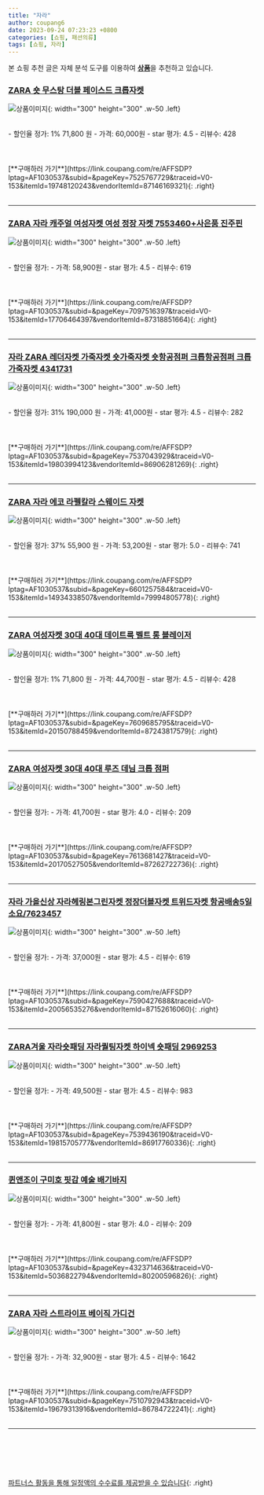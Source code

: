 ```yaml
---
title: "자라"
author: coupang6
date: 2023-09-24 07:23:23 +0800
categories: [쇼핑, 패션의류]
tags: [쇼핑, 자라]
---
```


본 쇼핑 추천 글은 자체 분석 도구를 이용하여 [**상품**](https://link.coupang.com/a/bao1ui)을 추천하고 있습니다.

### [ZARA 숏 무스탕 더블 페이스드 크롭자켓](https://link.coupang.com/re/AFFSDP?lptag=AF1030537&subid=&pageKey=7525767729&traceid=V0-153&itemId=19748120243&vendorItemId=87146169321)

![상품이미지](https://thumbnail6.coupangcdn.com/thumbnails/remote/230x230ex/image/vendor_inventory/294a/8f2eb1913dc06aaecf7203ee160715833d6a9d624093ee89eb2e99a1c7b5.jpg){: width="300" height="300" .w-50 .left}


<br>
- 할인율 정가: 1%  71,800   원
- 가격: 60,000원
- star 평가: 4.5
- 리뷰수: 428
<br>
<br>
<br>
<br>
[**구매하러 가기**](https://link.coupang.com/re/AFFSDP?lptag=AF1030537&subid=&pageKey=7525767729&traceid=V0-153&itemId=19748120243&vendorItemId=87146169321){: .right}
<br>
<br>

---

### [ZARA 자라 캐주얼 여성자켓 여성 정장 자켓 7553460+사은품 진주핀](https://link.coupang.com/re/AFFSDP?lptag=AF1030537&subid=&pageKey=7097516397&traceid=V0-153&itemId=17706464397&vendorItemId=87318851664)

![상품이미지](https://thumbnail9.coupangcdn.com/thumbnails/remote/230x230ex/image/vendor_inventory/68fe/259352155d7b95ff3213e48019b7b82d89ff0ef1682c78ae2696cfef72ac.jpg){: width="300" height="300" .w-50 .left}


<br>
- 할인율 정가: 
- 가격: 58,900원
- star 평가: 4.5
- 리뷰수: 619
<br>
<br>
<br>
<br>
[**구매하러 가기**](https://link.coupang.com/re/AFFSDP?lptag=AF1030537&subid=&pageKey=7097516397&traceid=V0-153&itemId=17706464397&vendorItemId=87318851664){: .right}
<br>
<br>

---

### [자라 ZARA 레더자켓 가죽자켓 숏가죽자켓 숏항공점퍼 크롭항공점퍼 크롭가죽자켓 4341731](https://link.coupang.com/re/AFFSDP?lptag=AF1030537&subid=&pageKey=7537043929&traceid=V0-153&itemId=19803994123&vendorItemId=86906281269)

![상품이미지](https://thumbnail6.coupangcdn.com/thumbnails/remote/230x230ex/image/vendor_inventory/371c/b87180896f5d32d2e1d3953fa0eaa3f2bb29b612cc13da1d56c19eabea14.jpg){: width="300" height="300" .w-50 .left}


<br>
- 할인율 정가: 31%  190,000   원
- 가격: 41,000원
- star 평가: 4.5
- 리뷰수: 282
<br>
<br>
<br>
<br>
[**구매하러 가기**](https://link.coupang.com/re/AFFSDP?lptag=AF1030537&subid=&pageKey=7537043929&traceid=V0-153&itemId=19803994123&vendorItemId=86906281269){: .right}
<br>
<br>

---

### [ZARA 자라 에코 라펠칼라 스웨이드 자켓](https://link.coupang.com/re/AFFSDP?lptag=AF1030537&subid=&pageKey=6601257584&traceid=V0-153&itemId=14934338507&vendorItemId=79994805778)

![상품이미지](https://thumbnail6.coupangcdn.com/thumbnails/remote/230x230ex/image/vendor_inventory/a647/34f41dc1636de03f3cbd51e64972ead68fb799e9db7f3057d2bb01ab6ed8.jpg){: width="300" height="300" .w-50 .left}


<br>
- 할인율 정가: 37%  55,900   원
- 가격: 53,200원
- star 평가: 5.0
- 리뷰수: 741
<br>
<br>
<br>
<br>
[**구매하러 가기**](https://link.coupang.com/re/AFFSDP?lptag=AF1030537&subid=&pageKey=6601257584&traceid=V0-153&itemId=14934338507&vendorItemId=79994805778){: .right}
<br>
<br>

---

### [ZARA 여성자켓 30대 40대 데이트룩 벨트 롱 블레이저](https://link.coupang.com/re/AFFSDP?lptag=AF1030537&subid=&pageKey=7609685795&traceid=V0-153&itemId=20150788459&vendorItemId=87243817579)

![상품이미지](https://thumbnail10.coupangcdn.com/thumbnails/remote/230x230ex/image/vendor_inventory/bf46/7e4a779b588f1e0be6dc4b5774bf63b1511deea529ac23d077a0e652a63b.jpg){: width="300" height="300" .w-50 .left}


<br>
- 할인율 정가: 1%  71,800   원
- 가격: 44,700원
- star 평가: 4.5
- 리뷰수: 428
<br>
<br>
<br>
<br>
[**구매하러 가기**](https://link.coupang.com/re/AFFSDP?lptag=AF1030537&subid=&pageKey=7609685795&traceid=V0-153&itemId=20150788459&vendorItemId=87243817579){: .right}
<br>
<br>

---

### [ZARA 여성자켓 30대 40대 루즈 데님 크롭 점퍼](https://link.coupang.com/re/AFFSDP?lptag=AF1030537&subid=&pageKey=7613681427&traceid=V0-153&itemId=20170527505&vendorItemId=87262722736)

![상품이미지](https://thumbnail10.coupangcdn.com/thumbnails/remote/230x230ex/image/vendor_inventory/8cee/1e6375ce5a5706f38e19ea284c44ec18633e838b3c7556004a0ec43c504d.jpg){: width="300" height="300" .w-50 .left}


<br>
- 할인율 정가: 
- 가격: 41,700원
- star 평가: 4.0
- 리뷰수: 209
<br>
<br>
<br>
<br>
[**구매하러 가기**](https://link.coupang.com/re/AFFSDP?lptag=AF1030537&subid=&pageKey=7613681427&traceid=V0-153&itemId=20170527505&vendorItemId=87262722736){: .right}
<br>
<br>

---

### [자라 가을신상 자라헤링본그린자켓 정장더블자켓 트위드자켓 항공배송5일소요/7623457](https://link.coupang.com/re/AFFSDP?lptag=AF1030537&subid=&pageKey=7590427688&traceid=V0-153&itemId=20056535276&vendorItemId=87152616060)

![상품이미지](https://thumbnail8.coupangcdn.com/thumbnails/remote/230x230ex/image/vendor_inventory/95ab/5b4f540538a1204f8b43562aa1f33cc05bc3cade45e4557ca639e5e0f0dd.png){: width="300" height="300" .w-50 .left}


<br>
- 할인율 정가: 
- 가격: 37,000원
- star 평가: 4.5
- 리뷰수: 619
<br>
<br>
<br>
<br>
[**구매하러 가기**](https://link.coupang.com/re/AFFSDP?lptag=AF1030537&subid=&pageKey=7590427688&traceid=V0-153&itemId=20056535276&vendorItemId=87152616060){: .right}
<br>
<br>

---

### [ZARA ​​겨울 자라숏패딩 자라퀄팅자켓 하이넥 숏패딩 2969253](https://link.coupang.com/re/AFFSDP?lptag=AF1030537&subid=&pageKey=7539436190&traceid=V0-153&itemId=19815705777&vendorItemId=86917760336)

![상품이미지](https://thumbnail10.coupangcdn.com/thumbnails/remote/230x230ex/image/vendor_inventory/7209/67eb97e3dd7c47d9e7e79fb9e61167e92d54d83cd3eef9f97aa3a84c0104.jpg){: width="300" height="300" .w-50 .left}


<br>
- 할인율 정가: 
- 가격: 49,500원
- star 평가: 4.5
- 리뷰수: 983
<br>
<br>
<br>
<br>
[**구매하러 가기**](https://link.coupang.com/re/AFFSDP?lptag=AF1030537&subid=&pageKey=7539436190&traceid=V0-153&itemId=19815705777&vendorItemId=86917760336){: .right}
<br>
<br>

---

### [퀸앤조이 구미호 핏감 예술 배기바지](https://link.coupang.com/re/AFFSDP?lptag=AF1030537&subid=&pageKey=4323714636&traceid=V0-153&itemId=5036822794&vendorItemId=80200596826)

![상품이미지](https://thumbnail9.coupangcdn.com/thumbnails/remote/230x230ex/image/vendor_inventory/8eb1/786892e1e3018e68833d849527d9577371ce0fd510dc77547d877bc71b06.jpg){: width="300" height="300" .w-50 .left}


<br>
- 할인율 정가: 
- 가격: 41,800원
- star 평가: 4.0
- 리뷰수: 209
<br>
<br>
<br>
<br>
[**구매하러 가기**](https://link.coupang.com/re/AFFSDP?lptag=AF1030537&subid=&pageKey=4323714636&traceid=V0-153&itemId=5036822794&vendorItemId=80200596826){: .right}
<br>
<br>

---

### [ZARA 자라 스트라이프 베이직 가디건](https://link.coupang.com/re/AFFSDP?lptag=AF1030537&subid=&pageKey=7510792943&traceid=V0-153&itemId=19679313916&vendorItemId=86784722241)

![상품이미지](https://thumbnail9.coupangcdn.com/thumbnails/remote/230x230ex/image/vendor_inventory/88e1/ed3f112174dd4a77938e8cf5c5d01d9dee184c44afb57041190c9717d9df.jpg){: width="300" height="300" .w-50 .left}


<br>
- 할인율 정가: 
- 가격: 32,900원
- star 평가: 4.5
- 리뷰수: 1642
<br>
<br>
<br>
<br>
[**구매하러 가기**](https://link.coupang.com/re/AFFSDP?lptag=AF1030537&subid=&pageKey=7510792943&traceid=V0-153&itemId=19679313916&vendorItemId=86784722241){: .right}
<br>
<br>

---
<br><br><br><br><br> [파트너스 활동을 통해 일정액의 수수료를 제공받을 수 있습니다](https://link.coupang.com/a/bao1ui){: .right}
